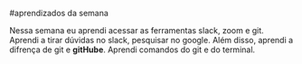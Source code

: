 #aprendizados da semana

Nessa semana eu aprendi acessar as ferramentas slack, zoom e git. Aprendi a tirar dúvidas no slack, pesquisar no google. Além disso, aprendi a difrença de git e **gitHube**. Aprendi comandos do git e do terminal.